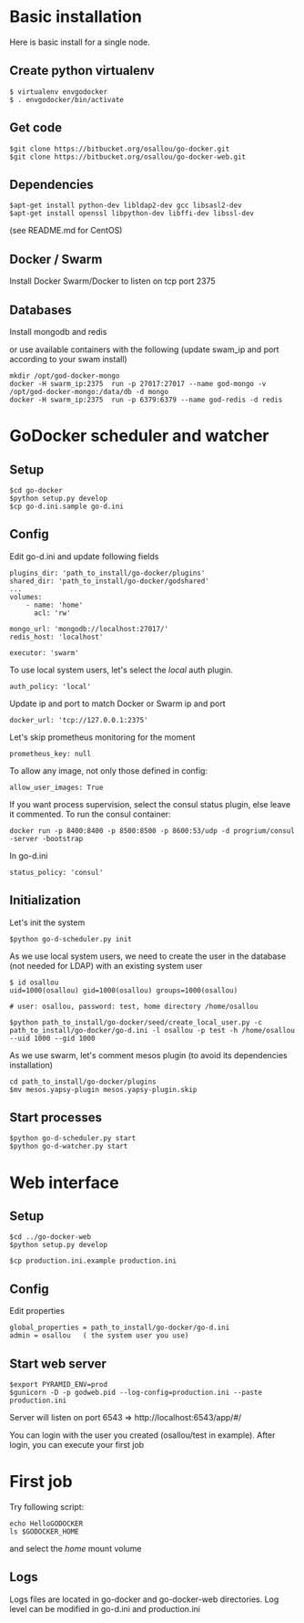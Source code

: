 # Basic installation

Here is basic install for a single node.

## Create python virtualenv

    $ virtualenv envgodocker
    $ . envgodocker/bin/activate

## Get code

    $git clone https://bitbucket.org/osallou/go-docker.git
    $git clone https://bitbucket.org/osallou/go-docker-web.git

## Dependencies

    $apt-get install python-dev libldap2-dev gcc libsasl2-dev
    $apt-get install openssl libpython-dev libffi-dev libssl-dev

(see README.md for CentOS)


## Docker / Swarm

Install Docker Swarm/Docker to listen on tcp port 2375


## Databases


Install mongodb and redis

or use available containers with the following (update swam_ip and port according to your swam install)

    mkdir /opt/god-docker-mongo
    docker -H swarm_ip:2375  run -p 27017:27017 --name god-mongo -v /opt/god-docker-mongo:/data/db -d mongo
    docker -H swarm_ip:2375  run -p 6379:6379 --name god-redis -d redis



# GoDocker scheduler and watcher

## Setup

    $cd go-docker
    $python setup.py develop
    $cp go-d.ini.sample go-d.ini

## Config

Edit go-d.ini and update following fields

    plugins_dir: 'path_to_install/go-docker/plugins'
    shared_dir: 'path_to_install/go-docker/godshared'
    ...
    volumes:
        - name: 'home'
          acl: 'rw'

    mongo_url: 'mongodb://localhost:27017/'
    redis_host: 'localhost'

    executor: 'swarm'

To use local system users, let's select the *local* auth plugin.

    auth_policy: 'local'

Update ip and port to match Docker or Swarm ip and port

    docker_url: 'tcp://127.0.0.1:2375'

Let's skip prometheus monitoring for the moment

    prometheus_key: null

To allow any image, not only those defined in config:

    allow_user_images: True


If you want process supervision, select the consul status plugin, else leave it commented.
To run the consul container:

    docker run -p 8400:8400 -p 8500:8500 -p 8600:53/udp -d progrium/consul -server -bootstrap


In go-d.ini

    status_policy: 'consul'

## Initialization

Let's init the system

    $python go-d-scheduler.py init


As we use local system users, we need to create the user in the database (not needed for LDAP) with an existing system user


    $ id osallou
    uid=1000(osallou) gid=1000(osallou) groups=1000(osallou)

    # user: osallou, password: test, home directory /home/osallou

    $python path_to_install/go-docker/seed/create_local_user.py -c path_to_install/go-docker/go-d.ini -l osallou -p test -h /home/osallou --uid 1000 --gid 1000


As we use swarm, let's comment mesos plugin (to avoid its dependencies installation)

    cd path_to_install/go-docker/plugins
    $mv mesos.yapsy-plugin mesos.yapsy-plugin.skip


## Start processes

    $python go-d-scheduler.py start
    $python go-d-watcher.py start

# Web interface

## Setup

    $cd ../go-docker-web
    $python setup.py develop

    $cp production.ini.example production.ini


## Config

Edit properties

    global_properties = path_to_install/go-docker/go-d.ini
    admin = osallou   ( the system user you use)

## Start web server

    $export PYRAMID_ENV=prod
    $gunicorn -D -p godweb.pid --log-config=production.ini --paste production.ini

Server will listen on port 6543 => http://localhost:6543/app/#/

You can login with the user you created (osallou/test in example).
After login, you can execute your first job


# First job

Try following script:

    echo HelloGODOCKER
    ls $GODOCKER_HOME

and select the *home* mount volume

## Logs

Logs files are located in go-docker and go-docker-web directories. Log level can be modified in go-d.ini and production.ini
